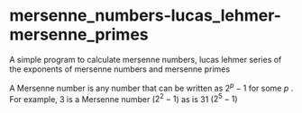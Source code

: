 # mersenne_numbers-lucas_lehmer-mersenne_primes
A simple program to calculate mersenne numbers, lucas lehmer series of the exponents of mersenne numbers and mersenne primes

A Mersenne number is any number that can be written as  $2^p - 1$  for some  $p$ . For example, 3 is a Mersenne number ($2^2 - 1$) as is 31 ($2^5 - 1$)
